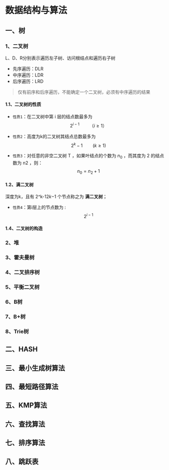 # 数据结构与算法

## 一、树

### 1、二叉树

L、D、R分别表示遍历左子树、访问根结点和遍历右子树

- 先序遍历：DLR
- 中序遍历：LDR
- 后序遍历：LRD

> 仅有前序和后序遍历，不能确定一个二叉树，必须有中序遍历的结果

#### 1.1、二叉树的性质

- `性质1`：在二叉树中第 i 层的结点数最多为
  $$
  2^{i-1}   \qquad（i ≥ 1）
  $$

- `性质2`：高度为k的二叉树其结点总数最多为 
  $$
  2^{k}-1  \qquad (k ≥ 1)
  $$
  

- `性质3`：对任意的非空二叉树 T ，如果叶结点的个数为 $n_{0}$ ，而其度为 2 的结点数为 n2 ，则：
  $$
  n_{0}=n_{2}+1
  $$

#### 1.2、满二叉树

深度为k，且有 2^k-12*k*−1 个节点称之为 **满二叉树**；

- `性质4`：第i层上的节点数为 :
  $$
  2^{i-1}
  $$

#### 1.4、二叉树的构造



### 2、堆

### 3、霍夫曼树

### 4、二叉排序树

### 5、平衡二叉树

### 6、B树

### 7、B+树

### 8、Trie树

## 二、HASH

## 三、最小生成树算法

## 四、最短路径算法

## 五、KMP算法

## 六、查找算法

## 七、排序算法

## 八、跳跃表
